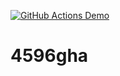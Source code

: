 [![GitHub Actions Demo](https://github.com/Enk0n/4596gha/actions/workflows/first_action.yml/badge.svg)](https://github.com/Enk0n/4596gha/actions/workflows/first_action.yml)

# 4596gha
